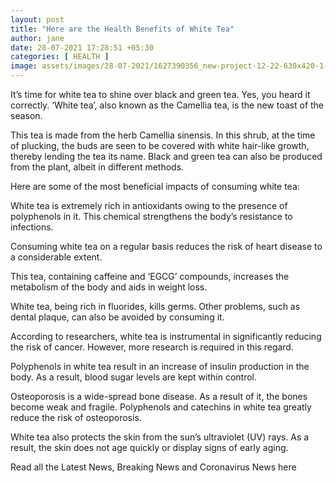 ```yaml
---
layout: post
title: "Here are the Health Benefits of White Tea"
author: jane 
date: 28-07-2021 17:28:51 +05:30 
categories: [ HEALTH ] 
image: assets/images/28-07-2021/1627390356_new-project-12-22-630x420-1-1600x900.jpg
---
```

It’s time for white tea to shine over black and green tea. Yes, you heard it correctly. ‘White tea’, also known as the Camellia tea, is the new toast of the season.

This tea is made from the herb Camellia sinensis. In this shrub, at the time of plucking, the buds are seen to be covered with white hair-like growth, thereby lending the tea its name. Black and green tea can also be produced from the plant, albeit in different methods.

Here are some of the most beneficial impacts of consuming white tea:

White tea is extremely rich in antioxidants owing to the presence of polyphenols in it. This chemical strengthens the body’s resistance to infections.

Consuming white tea on a regular basis reduces the risk of heart disease to a considerable extent.

This tea, containing caffeine and ‘EGCG’ compounds, increases the metabolism of the body and aids in weight loss.

White tea, being rich in fluorides, kills germs. Other problems, such as dental plaque, can also be avoided by consuming it.

According to researchers, white tea is instrumental in significantly reducing the risk of cancer. However, more research is required in this regard.

Polyphenols in white tea result in an increase of insulin production in the body. As a result, blood sugar levels are kept within control.

Osteoporosis is a wide-spread bone disease. As a result of it, the bones become weak and fragile. Polyphenols and catechins in white tea greatly reduce the risk of osteoporosis.

White tea also protects the skin from the sun’s ultraviolet (UV) rays. As a result, the skin does not age quickly or display signs of early aging.

Read all the Latest News, Breaking News and Coronavirus News here